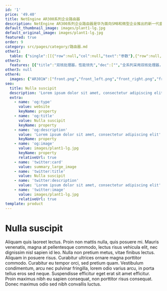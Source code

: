 ```yaml
---
id: '1'
price: '49.40'
title: NetEngine AR300系列企业路由器
description: NetEngine AR300系列企业路由器是华为面向SMB和微型企业推出的新一代盒式系列产品，集路由、交换、安全等丰富业务特性于一体，满足企业客户的业务多元化和高性能需求。
default_thumbnail_image: images/plant1-lg.jpg
default_original_image: images/plant1-lg.jpg
featured: true
order: 9
category: src/pages/category/路由器.md
other1: 
  table: {"single":[[{"row":null,"col":null,"text":"参数"},{"row":null,"col":null,"text":"NetEngine AR301"},{"row":null,"col":null,"text":"NetEngine AR301W"},{"row":null,"col":null,"text":"NetEngine AR301H "}],[{"row":null,"col":null,"text":"带机量*"},{"row":null,"col":null,"text":"10-50台PC"},{"row":null,"col":null,"text":"10-50台PC"},{"row":null,"col":null,"text":"50-100台PC"}],[{"row":null,"col":null,"text":"转发性能"},{"row":null,"col":null,"text":"350Kpps"},{"row":null,"col":null,"text":"350Kpps"},{"row":null,"col":null,"text":"400Kpps"}],[{"row":null,"col":null,"text":"固定WAN接口"},{"row":null,"col":null,"text":"1*GE"},{"row":null,"col":null,"text":"1*GE"},{"row":null,"col":null,"text":"1*GE"}],[{"row":null,"col":null,"text":"固定LAN接口"},{"row":null,"col":null,"text":"4*GE（支持切换为WAN接口）"},{"row":null,"col":null,"text":"4*GE（支持切换为WAN接口）"},{"row":null,"col":null,"text":"4*GE（支持切换为WAN接口）"}],[{"row":null,"col":null,"text":"Wi-Fi"},{"row":null,"col":null,"text":"—"},{"row":null,"col":null,"text":"802.11b/g/n,2.4GHz\n2 x 2 MIMO\n802.11ac, 5GHz\n2 x 2MIMO"},{"row":null,"col":null,"text":"—"}],[{"row":null,"col":null,"text":"内存容量"},{"row":null,"col":null,"text":"256M"},{"row":null,"col":null,"text":"256MB"},{"row":null,"col":null,"text":"256MB"}],[{"row":null,"col":null,"text":"Flash"},{"row":null,"col":null,"text":"256M"},{"row":null,"col":null,"text":"256MB"},{"row":null,"col":null,"text":"256MB"}],[{"row":null,"col":null,"text":"外形尺寸（H x W x D）"},{"row":null,"col":null,"text":"30mm x 230mm x 130mm"},{"row":null,"col":null,"text":"30mm x 230mm x 130mm"},{"row":null,"col":null,"text":"44mm x 300mm x 216.4mm"}]]}
other2:
  features: [{"title":"双核处理器，性能领先","dec":["","全系列采用双核处理器，提供双倍应用和双倍性能",""]},{"title":"多业务合一，网络融合","dec":["","融合路由、交换、安全、无线的一体化企业网关，最大程度保护企业投资",""]},{"title":"VRP操作系统，成熟稳定","dec":["","采用华为领先的VRP操作系统，模块化和无风扇设计，成熟稳定",""]}]
other3: null
other4:
  images: {"AR301W":["front.png","front_left.png","front_right.png","front_top.png","rear.png"]}
seo:
  title: Nulla suscipit
  description: 'Lorem ipsum dolor sit amet, consectetur adipiscing elit'
  extra:
    - name: 'og:type'
      value: website
      keyName: property
    - name: 'og:title'
      value: Nulla suscipit
      keyName: property
    - name: 'og:description'
      value: 'Lorem ipsum dolor sit amet, consectetur adipiscing elit'
      keyName: property
    - name: 'og:image'
      value: images/plant1-lg.jpg
      keyName: property
      relativeUrl: true
    - name: 'twitter:card'
      value: summary_large_image
    - name: 'twitter:title'
      value: Nulla suscipit
    - name: 'twitter:description'
      value: 'Lorem ipsum dolor sit amet, consectetur adipiscing elit'
    - name: 'twitter:image'
      value: images/plant1-lg.jpg
      relativeUrl: true
template: product
---
```


# Nulla suscipit

Aliquam quis laoreet lectus. Proin non mattis nulla, quis posuere mi. Mauris venenatis, magna at pellentesque commodo, lectus risus vehicula elit, nec dignissim nisl sapien id leo. Nulla non pretium metus, vitae finibus lectus. Aliquam in posuere risus. Curabitur ultrices ornare magna porttitor commodo. Curabitur eu tempor orci, sed pretium quam. Vestibulum condimentum, arcu nec pulvinar fringilla, lorem odio varius arcu, in porta tellus eros sed neque. Suspendisse efficitur eget erat sit amet efficitur. Proin maximus nibh eu sapien consequat, non porttitor risus consequat. Donec maximus odio sed nibh convallis luctus.